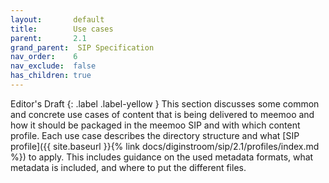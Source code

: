 ```yaml
---
layout:       default
title:        Use cases
parent:       2.1
grand_parent:  SIP Specification 
nav_order:    6
nav_exclude:  false
has_children: true
---
```

Editor's Draft
{: .label .label-yellow }
This section discusses some common and concrete use cases of content that is being delivered to meemoo and how it should be packaged in the meemoo SIP and with which content profile.
Each use case describes the directory structure and what [SIP profile]({{ site.baseurl }}{% link docs/diginstroom/sip/2.1/profiles/index.md %}) to apply.
This includes guidance on the used metadata formats, what metadata is included, and where to put the different files.
